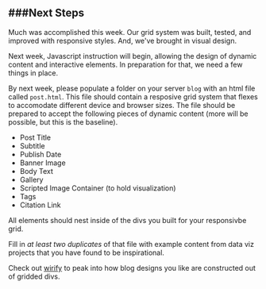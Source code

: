 ###Next Steps
---

Much was accomplished this week. Our grid system was built, tested, and improved with responsive styles. And, we've brought in visual design.

Next week, Javascript instruction will begin, allowing the design of dynamic content and interactive elements. In preparation for that, we need a few things in place.

By next week, please populate a folder on your server `blog` with an html file called `post.html`. This file should contain a resposive grid system that flexes to accomodate different device and browser sizes. The file should be prepared to accept the following pieces of dynamic content (more will be possible, but this is the baseline).

- Post Title
- Subtitle
- Publish Date 
- Banner Image 
- Body Text
- Gallery
- Scripted Image Container (to hold visualization)
- Tags
- Citation Link

All elements should nest inside of the divs you built for your responsivbe grid.

Fill in *at least two duplicates* of that file with example content from data viz projects that you have found to be inspirational. 

Check out [wirify](https://www.wirify.com) to peak into how blog designs you like are constructed out of gridded divs.
